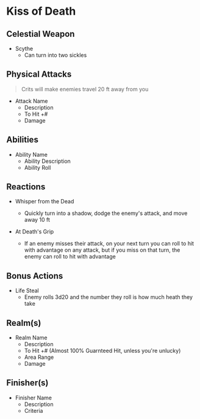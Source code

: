 # Kiss of Death

## Celestial Weapon
- Scythe
    - Can turn into two sickles

## Physical Attacks
> Crits will make enemies travel 20 ft away from you

- Attack Name
    - Description
    - To Hit +#
    - Damage

## Abilities
- Ability Name
    - Ability Description
    - Ability Roll

## Reactions
- Whisper from the Dead
    - Quickly turn into a shadow, dodge the enemy's attack, and move away 10 ft

- At Death's Grip
    - If an enemy misses their attack, on your next turn you can roll to hit with advantage on any attack, but if you miss on that turn, the enemy can roll to hit with advantage

## Bonus Actions
- Life Steal
    - Enemy rolls 3d20 and the number they roll is how much heath they take

## Realm(s)
-  Realm Name
    - Description
    - To Hit +# (Almost 100% Guarnteed Hit, unless you're unlucky)
    - Area Range
    - Damage

## Finisher(s)
- Finisher Name
    - Description
    - Criteria